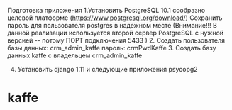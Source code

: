 Подготовка приложения
1.Установить PostgreSQL 10.1 сообразно целевой платформе (https://www.postgresql.org/download/)
Сохранить пароль для пользователя postgres в надежном месте (Внимание!!! В данной реализации используется второй сервер PostgreSQL с нужной версией -- потому ПОРТ подключения 5433 )
2. Создать пользователя базы данных: crm_admin_kaffe пароль: crmPwdKaffe
3. Создать базу данных kaffe с владельцем crm_admin_kaffe

4. Установить django 1.11 и следующие приложения
	psycopg2


# kaffe